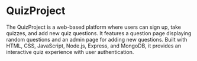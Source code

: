 # QuizProject
 The QuizProject is a web-based platform where users can sign up, take quizzes, and add new quiz questions. It features a question page displaying random questions and an admin page for adding new questions. Built with HTML, CSS, JavaScript, Node.js, Express, and MongoDB, it provides an interactive quiz experience with user authentication.
